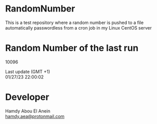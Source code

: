 # RandomNumber    
This is a test repository where a random number is pushed to a file automatically passwordless from a cron job in my Linux CentOS server    
# Random Number of the last run   
10096
      
Last update (GMT +1)    
01/27/23 22:00:02
# Developer    
Hamdy Abou El Anein   
hamdy.aea@protonmail.com
